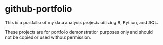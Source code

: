 # github-portfolio

This is a portfoilio of my data analysis projects utilizing R, Python, and SQL.

These projects are for portfolio demonstration purposes only and should not be copied or used without permission.

